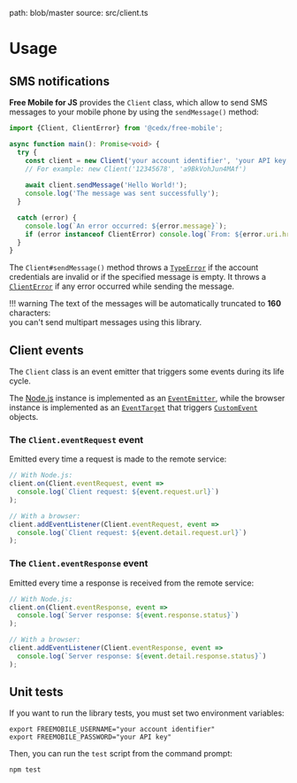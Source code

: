 path: blob/master
source: src/client.ts

# Usage

## SMS notifications
**Free Mobile for JS** provides the `Client` class, which allow to send SMS messages to your mobile phone by using the `sendMessage()` method:

```ts
import {Client, ClientError} from '@cedx/free-mobile';

async function main(): Promise<void> {
  try {
    const client = new Client('your account identifier', 'your API key');
    // For example: new Client('12345678', 'a9BkVohJun4MAf')
  
    await client.sendMessage('Hello World!');
    console.log('The message was sent successfully');
  }

  catch (error) {
    console.log(`An error occurred: ${error.message}`);
    if (error instanceof ClientError) console.log(`From: ${error.uri.href}`);
  }
}
```

The `Client#sendMessage()` method throws a [`TypeError`](https://developer.mozilla.org/en-US/docs/Web/JavaScript/Reference/Global_Objects/TypeError)
if the account credentials are invalid or if the specified message is empty. It throws a [`ClientError`](https://github.com/cedx/free-mobile.js/blob/master/src/http/error.ts) if any error occurred while sending the message.

!!! warning
    The text of the messages will be automatically truncated to **160** characters:  
    you can't send multipart messages using this library.

## Client events
The `Client` class is an event emitter that triggers some events during its life cycle.

The [Node.js](https://nodejs.org) instance is implemented as an [`EventEmitter`](https://nodejs.org/api/events.html), while the browser instance is implemented as an [`EventTarget`](https://developer.mozilla.org/en-US/docs/Web/API/EventTarget) that triggers [`CustomEvent`](https://developer.mozilla.org/en-US/docs/Web/API/CustomEvent) objects.

### The `Client.eventRequest` event
Emitted every time a request is made to the remote service:

```ts
// With Node.js:
client.on(Client.eventRequest, event =>
  console.log(`Client request: ${event.request.url}`)
);

// With a browser:
client.addEventListener(Client.eventRequest, event =>
  console.log(`Client request: ${event.detail.request.url}`)
);
```

### The `Client.eventResponse` event
Emitted every time a response is received from the remote service:

```ts
// With Node.js:
client.on(Client.eventResponse, event =>
  console.log(`Server response: ${event.response.status}`)
);

// With a browser:
client.addEventListener(Client.eventResponse, event =>
  console.log(`Server response: ${event.detail.response.status}`)
);
```

## Unit tests
If you want to run the library tests, you must set two environment variables:

```shell
export FREEMOBILE_USERNAME="your account identifier"
export FREEMOBILE_PASSWORD="your API key"
```

Then, you can run the `test` script from the command prompt:

```shell
npm test
```
